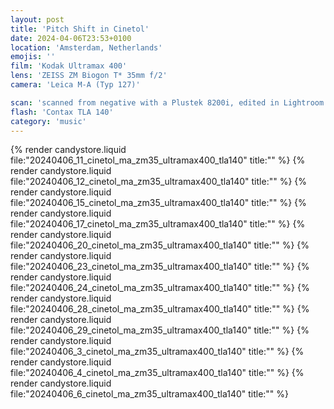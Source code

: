 ```yaml
---
layout: post
title: 'Pitch Shift in Cinetol'
date: 2024-04-06T23:53+0100
location: 'Amsterdam, Netherlands'
emojis: ''
film: 'Kodak Ultramax 400'
lens: 'ZEISS ZM Biogon T* 35mm f/2'
camera: 'Leica M-A (Typ 127)'

scan: 'scanned from negative with a Plustek 8200i, edited in Lightroom'
flash: 'Contax TLA 140'
category: 'music'
---
```


{% render candystore.liquid file:"20240406_11_cinetol_ma_zm35_ultramax400_tla140" title:"" %}
{% render candystore.liquid file:"20240406_12_cinetol_ma_zm35_ultramax400_tla140" title:"" %}
{% render candystore.liquid file:"20240406_15_cinetol_ma_zm35_ultramax400_tla140" title:"" %}
{% render candystore.liquid file:"20240406_17_cinetol_ma_zm35_ultramax400_tla140" title:"" %}
{% render candystore.liquid file:"20240406_20_cinetol_ma_zm35_ultramax400_tla140" title:"" %}
{% render candystore.liquid file:"20240406_23_cinetol_ma_zm35_ultramax400_tla140" title:"" %}
{% render candystore.liquid file:"20240406_24_cinetol_ma_zm35_ultramax400_tla140" title:"" %}
{% render candystore.liquid file:"20240406_28_cinetol_ma_zm35_ultramax400_tla140" title:"" %}
{% render candystore.liquid file:"20240406_29_cinetol_ma_zm35_ultramax400_tla140" title:"" %}
{% render candystore.liquid file:"20240406_3_cinetol_ma_zm35_ultramax400_tla140" title:"" %}
{% render candystore.liquid file:"20240406_4_cinetol_ma_zm35_ultramax400_tla140" title:"" %}
{% render candystore.liquid file:"20240406_6_cinetol_ma_zm35_ultramax400_tla140" title:"" %}